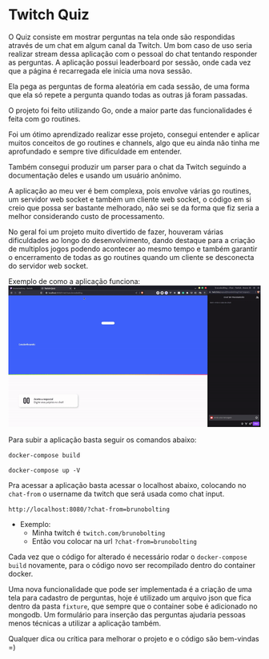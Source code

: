 # Twitch Quiz

O Quiz consiste em mostrar perguntas na tela onde são respondidas através de um chat em algum canal da Twitch. Um bom caso de uso seria realizar stream dessa aplicação com o pessoal do chat tentando responder as perguntas. A aplicação possui leaderboard por sessão, onde cada vez que a página é recarregada ele inicia uma nova sessão.

Ela pega as perguntas de forma aleatória em cada sessão, de uma forma que ela só repete a pergunta quando todas as outras já foram passadas.

O projeto foi feito utilizando Go, onde a maior parte das funcionalidades é feita com go routines.

Foi um ótimo aprendizado realizar esse projeto, consegui entender e aplicar muitos conceitos de go routines e channels, algo que eu ainda não tinha me aprofundado e sempre tive dificuldade em entender.

Também consegui produzir um parser para o chat da Twitch seguindo a documentação deles e usando um usuário anônimo.

A aplicação ao meu ver é bem complexa, pois envolve várias go routines, um servidor web socket e também um cliente web socket, o código em si creio que possa ser bastante melhorado, não sei se da forma que fiz seria a melhor considerando custo de processamento.

No geral foi um projeto muito divertido de fazer, houveram várias dificuldades ao longo do desenvolvimento, dando destaque para a criação de multiplos jogos podendo acontecer ao mesmo tempo e também garantir o encerramento de todas as go routines quando um cliente se desconecta do servidor web socket.

Exemplo de como a aplicação funciona:
![demonstração](./screenshots/demo.gif)

Para subir a aplicação basta seguir os comandos abaixo:

```
docker-compose build
```
```
docker-compose up -V
```

Pra acessar a aplicação basta acessar o localhost abaixo, colocando no `chat-from` o username da twitch que será usada como chat input.
```
http://localhost:8080/?chat-from=brunobolting
```
* Exemplo:
    * Minha twitch é `twitch.com/brunobolting`
    * Então vou colocar na url `?chat-from=brunobolting`

Cada vez que o código for alterado é necessário rodar o `docker-compose build` novamente, para o código novo ser recompilado dentro do container docker.

Uma nova funcionalidade que pode ser implementada é a criação de uma tela para cadastro de perguntas, hoje é utilizado um arquivo json que fica dentro da pasta `fixture`, que sempre que o container sobe é adicionado no mongodb. Um formulário para inserção das perguntas ajudaria pessoas menos técnicas a utilizar a aplicação também.

Qualquer dica ou crítica para melhorar o projeto e o código são bem-vindas =)
